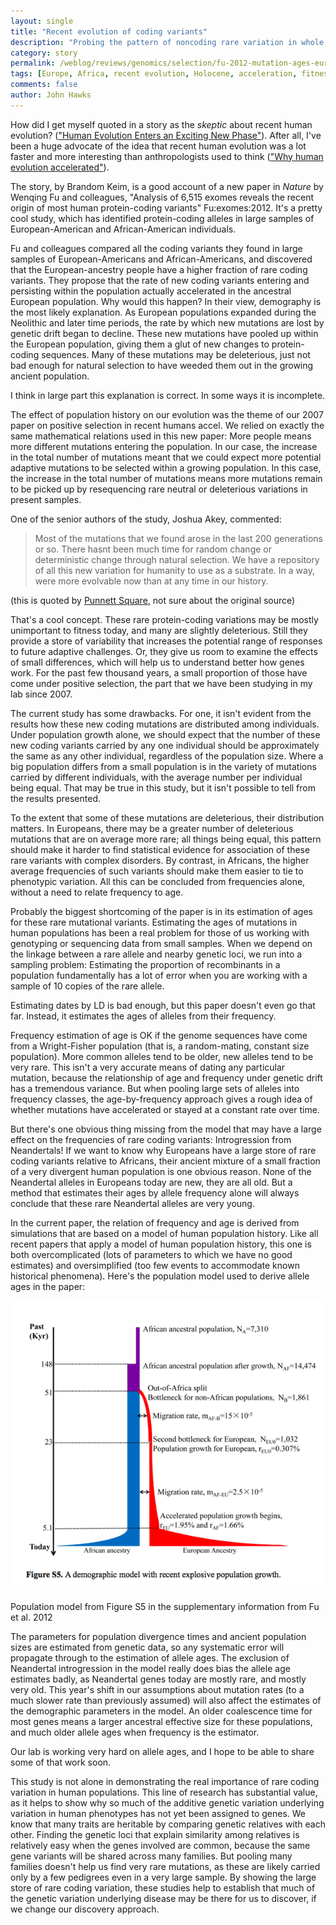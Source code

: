 ```yaml
---
layout: single 
title: "Recent evolution of coding variants" 
description: "Probing the pattern of noncoding rare variation in whole exome data." 
category: story
permalink: /weblog/reviews/genomics/selection/fu-2012-mutation-ages-europeans-africans.html
tags: [Europe, Africa, recent evolution, Holocene, acceleration, fitness effects, mutation] 
comments: false 
author: John Hawks 
---
```


How did I get myself quoted in a story as the <em>skeptic</em> about recent human evolution? (<a href="http://www.wired.com/wiredscience/2012/11/recent-human-evolution-2/">"Human Evolution Enters an Exciting New Phase"</a>). After all, I've been a huge advocate of the idea that recent human evolution was a lot faster and more interesting than anthropologists used to think (<a href="http://johnhawks.net/weblog/topics/evolution/selection/acceleration/accel_story_2007.html">"Why human evolution accelerated"</a>). 

The story, by Brandom Keim, is a good account of a new paper in <em>Nature</em> by Wenqing Fu and colleagues, "Analysis of 6,515 exomes reveals the recent origin of most human protein-coding variants" <bib>Fu:exomes:2012</bib>. It's a pretty cool study, which has identified protein-coding alleles in large samples of European-American and African-American individuals. 

Fu and colleagues compared all the coding variants they found in large samples of European-Americans and African-Americans, and discovered that the European-ancestry people have a higher fraction of rare coding variants. They propose that the rate of new coding variants entering and persisting within the population actually accelerated in the ancestral European population. Why would this happen? In their view, demography is the most likely explanation. As European populations expanded during the Neolithic and later time periods, the rate by which new mutations are lost by genetic drift began to decline. These new mutations have pooled up within the European population, giving them a glut of new changes to protein-coding sequences. Many of these mutations may be deleterious, just not bad enough for natural selection to have weeded them out in the growing ancient population. 

I think in large part this explanation is correct. In some ways it is incomplete. 

The effect of population history on our evolution was the theme of our 2007 paper on positive selection in recent humans <bib>accel</bib>. We relied on exactly the same mathematical relations used in this new paper: More people means more different mutations entering the population. In our case, the increase in the total number of mutations meant that we could expect more potential adaptive mutations to be selected within a growing population. In this case, the increase in the total number of mutations means more mutations remain to be picked up by resequencing rare neutral or deleterious variations in present samples. 

One of the senior authors of the study, Joshua Akey, commented: 

<blockquote>Most of the mutations that we found arose in the last 200 generations or so. There hasnt been much time for random change or deterministic change through natural selection. We have a repository of all this new variation for humanity to use as a substrate. In a way, were more evolvable now than at any time in our history.</blockquote>

(this is quoted by <a href="http://wp.stockton.edu/gfb1/2012/12/01/humans-are-more-evolvable-now-than-at-any-time-in-history/">Punnett Square</a>, not sure about the original source)

That's a cool concept. These rare protein-coding variations may be mostly unimportant to fitness today, and many are slightly deleterious. Still they provide a store of variability that increases the potential range of responses to future adaptive challenges. Or, they give us room to examine the effects of small differences, which will help us to understand better how genes work. For the past few thousand years, a small proportion of those have come under positive selection, the part that we have been studying in my lab since 2007. 

The current study has some drawbacks. For one, it isn't evident from the results how these new coding mutations are distributed among individuals. Under population growth alone, we should expect that the number of these new coding variants carried by any one individual should be approximately the same as any other individual, regardless of the population size. Where a big population differs from a small population is in the variety of mutations carried by different individuals, with the average number per individual being equal. That may be true in this study, but it isn't possible to tell from the results presented. 

To the extent that some of these mutations are deleterious, their distribution matters. In Europeans, there may be a greater number of deleterious mutations that are on average more rare; all things being equal, this pattern should make it harder to find statistical evidence for association of these rare variants with complex disorders. By contrast, in Africans, the higher average frequencies of such variants should make them easier to tie to phenotypic variation. All this can be concluded from frequencies alone, without a need to relate frequency to age.

Probably the biggest shortcoming of the paper is in its estimation of ages for these rare mutational variants. Estimating the ages of mutations in human populations has been a real problem for those of us working with genotyping or sequencing data from small samples. When we depend on the linkage between a rare allele and nearby genetic loci, we run into a sampling problem: Estimating the proportion of recombinants in a population fundamentally has a lot of error when you are working with a sample of 10 copies of the rare allele. 

Estimating dates by LD is bad enough, but this paper doesn't even go that far. Instead, it estimates the ages of alleles from their frequency. 

Frequency estimation of age is OK if the genome sequences have come from a Wright-Fisher population (that is, a random-mating, constant size population). More common alleles tend to be older, new alleles tend to be very rare. This isn't a very accurate means of dating any particular mutation, because the relationship of age and frequency under genetic drift has a tremendous variance. But when pooling large sets of alleles into frequency classes, the age-by-frequency approach gives a rough idea of whether mutations have accelerated or stayed at a constant rate over time. 

But there's one obvious thing missing from the model that may have a large effect on the frequencies of rare coding variants: Introgression from Neandertals! If we want to know why Europeans have a large store of rare coding variants relative to Africans, their ancient mixture of a small fraction of a very divergent human population is one obvious reason. None of the Neandertal alleles in Europeans today are new, they are all old. But a method that estimates their ages by allele frequency alone will always conclude that these rare Neandertal alleles are very young. 

In the current paper, the relation of frequency and age is derived from simulations that are based on a model of human population history. Like all recent papers that apply a model of human population history, this one is both overcomplicated (lots of parameters to which we have no good estimates) and oversimplified (too few events to accommodate known historical phenomena). Here's the population model used to derive allele ages in the paper: 

<div class="middle-picture">
<img src="/graphics/fu-2012-population-model.png" alt="Population model from Fu et al. 2012" />
<p class="caption">Population model from Figure S5 in the supplementary information from Fu et al. 2012</p>
</div>

The parameters for population divergence times and ancient population sizes are estimated from genetic data, so any systematic error will propagate through to the estimation of allele ages. The exclusion of Neandertal introgression in the model really does bias the allele age estimates badly, as Neandertal genes today are mostly rare, and mostly very old. This year's shift in our assumptions about mutation rates (to a much slower rate than previously assumed) will also affect the estimates of the demographic parameters in the model. An older coalescence time for most genes means a larger ancestral effective size for these populations, and much older allele ages when frequency is the estimator. 

Our lab is working very hard on allele ages, and I hope to be able to share some of that work soon. 

This study is not alone in demonstrating the real importance of rare coding variation in human populations. This line of research has substantial value, as it helps to show why so much of the additive genetic variation underlying variation in human phenotypes has not yet been assigned to genes. We know that many traits are heritable by comparing genetic relatives with each other. Finding the genetic loci that explain similarity among relatives is relatively easy when the genes involved are common, because the same gene variants will be shared across many families. But pooling many families doesn't help us find very rare mutations, as these are likely carried only by a few pedigrees even in a very large sample. By showing the large store of rare coding variation, these studies help to establish that much of the genetic variation underlying disease may be there for us to discover, if we change our discovery approach. 



